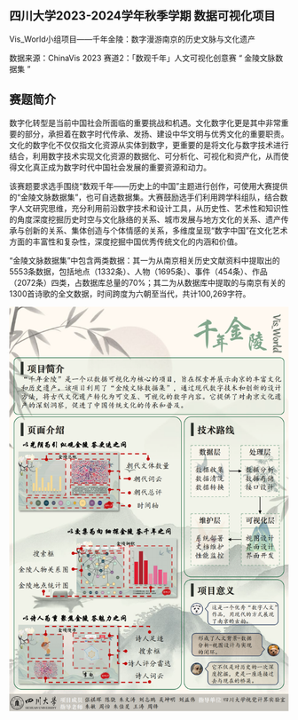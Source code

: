 ## 四川大学2023-2024学年秋季学期 数据可视化项目 
Vis_World小组项目——千年金陵：数字漫游南京的历史文脉与文化遗产

数据来源：ChinaVis 2023 赛道2：「数观千年」人文可视化创意赛 “ 金陵文脉数据集 ”

## 赛题简介
数字化转型是当前中国社会所面临的重要挑战和机遇。文化数字化更是其中非常重要的部分，承担着在数字时代传承、发扬、建设中华文明与优秀文化的重要职责。文化的数字化不仅仅指文化资源从实体到数字，更重要的是将文化与数字技术进行结合，利用数字技术实现文化资源的数据化、可分析化、可视化和资产化，从而使得文化真正成为数字时代中国社会发展的重要资源和动力。

该赛题要求选手围绕“数观千年——历史上的中国”主题进行创作，可使用大赛提供的“金陵文脉数据集”，也可自选数据集。大赛鼓励选手们利用跨学科组队，结合数字人文研究思维，充分利用前沿数字技术和设计工具，从历史性、艺术性和知识性的角度深度挖掘历史时空与文化脉络的关系、城市发展与地方文化的关系、遗产传承与创新的关系、集体创造与个体情感的关系，多维度呈现“数字中国”在文化艺术方面的丰富性和复杂性，深度挖掘中国优秀传统文化的内涵和价值。

“金陵文脉数据集”中包含两类数据：其一为从南京相关历史文献资料中提取出的5553条数据，包括地点（1332条）、人物（1695条）、事件（454条）、作品（2072条）四类，占数据库总量的70%；其二为从数据库中提取的与南京有关的1300首诗歌的全文数据，时间跨度为六朝至当代，共计100,269字符。

![](img/poster.png)
